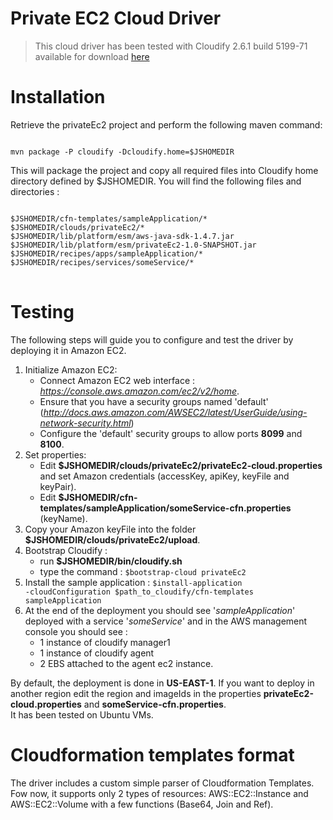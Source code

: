 # Private EC2 Cloud Driver

> This cloud driver has been tested with Cloudify 2.6.1 build 5199-71 available for download [here](https://s3-eu-west-1.amazonaws.com/cloudify-eu/gigaspaces-cloudify-2.6.1-ga-b5199-139.zip)

# Installation

Retrieve the privateEc2 project and perform the following maven command:
<pre><code>
mvn package -P cloudify -Dcloudify.home=$JSHOMEDIR
</code></pre>

This will package the project and copy all required files into Cloudify home directory defined by $JSHOMEDIR.
You will find the following files and directories :
<pre><code>
$JSHOMEDIR/cfn-templates/sampleApplication/*
$JSHOMEDIR/clouds/privateEc2/*
$JSHOMEDIR/lib/platform/esm/aws-java-sdk-1.4.7.jar
$JSHOMEDIR/lib/platform/esm/privateEc2-1.0-SNAPSHOT.jar
$JSHOMEDIR/recipes/apps/sampleApplication/*
$JSHOMEDIR/recipes/services/someService/*
</code>
</pre>

# Testing 

The following steps will guide you to configure and test the driver by deploying it in Amazon EC2. 

1. Initialize Amazon EC2:
	- Connect Amazon EC2 web interface : *https://console.aws.amazon.com/ec2/v2/home*. 
	- Ensure that you have a security groups named 'default' (*http://docs.aws.amazon.com/AWSEC2/latest/UserGuide/using-network-security.html*) 
	- Configure the 'default' security groups to allow ports **8099** and **8100**.
2. Set properties: 
 	- Edit **$JSHOMEDIR/clouds/privateEc2/privateEc2-cloud.properties** and set Amazon credentials (accessKey, apiKey, keyFile and keyPair).
	- Edit **$JSHOMEDIR/cfn-templates/sampleApplication/someService-cfn.properties** (keyName).
3. Copy your Amazon keyFile into the folder **$JSHOMEDIR/clouds/privateEc2/upload**.
4. Bootstrap Cloudify :
	- run **$JSHOMEDIR/bin/cloudify.sh** 
	- type the command : <code>$bootstrap-cloud privateEc2</code>
5. Install the sample application : <code>$install-application -cloudConfiguration $path_to_cloudify/cfn-templates sampleApplication</code>
6. At the end of the deployment you should see '*sampleApplication*' deployed with a service '*someService*' and in the AWS management console you should see :
	- 1 instance of cloudify manager1
	- 1 instance of cloudify agent
	- 2 EBS attached to the agent ec2 instance.

By default, the deployment is done in **US-EAST-1**. If you want to deploy in another region edit the region and imageIds in the properties **privateEc2-cloud.properties** and **someService-cfn.properties**.<br />
It has been tested on Ubuntu VMs.

# Cloudformation templates format

The driver includes a custom simple parser of Cloudformation Templates.<br />
Fow now, it supports only 2 types of resources: AWS::EC2::Instance and AWS::EC2::Volume with a few functions (Base64, Join and Ref).